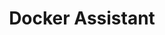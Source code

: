 ---
title: Docker Assistant
WIP: false
tag: Hackathon
isProject: true
description: An Alexa app for managing your docker containers, Made for HackSheffield 2.0.
languages: [JS, ALEXA]
thumbnail: https://via.placeholder.com/640x320.png?text=Awaiting-Image
---